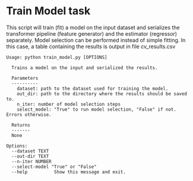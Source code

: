 # Train Model task

This script will train (fit) a model on the input dataset and serializes the transformer pipeline (feature generator) and the estimator (regressor) separately.
Model selection can be performed instead of simple fitting. In this case, a table containing the results is output in file cv_results.csv

```
Usage: python train_model.py [OPTIONS]

  Trains a model on the input and serialized the results.

  Parameters
  ----------
    dataset: path to the dataset used for training the model.
    out_dir: path to the directory where the results should be saved to.
    n_iter: number of model selection steps
    select_model: "True" to run model selection, "False" if not. Errors otherwise.

  Returns
  ------- 
  None

Options:
  --dataset TEXT
  --out-dir TEXT
  --n-iter NUMBER
  --select-model "True" or "False"
  --help          Show this message and exit.
```
